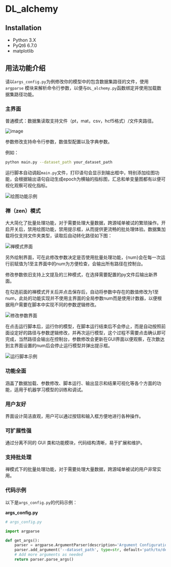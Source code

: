 # DL_alchemy

## Installation
- Python 3.X
- PyQt6 6.7.0
- matplotlib

## 用法功能介绍

请以`args_config.py`为例修改你的模型中的包含数据集路径的文件，使用 `argparse` 模块来解析命令行参数，以便与`DL_alchemy.py`函数绑定并使用加载数据集路径功能。

### 主界面

普通模式：数据集读取支持文件（pt，mat，csv，hcf5格式）/文件夹路径。

![image](https://github.com/JiLiangBOKI/DL_alchemy/assets/142667410/216776c5-58cf-4a5c-a373-d0f520a915c6)

参数修改支持命令行参数，数值型配置以及字典参数。

例如：
```bash
python main.py --dataset_path your_dataset_path
```

运行脚本自动调起`main.py`文件，打印语句会显示到输出框中，特别添加绘图功能，会根据输出语句自动生成epoch为横轴的指标图，汇总和单变量图都有以便可视化观察可视化指标。

![绘图功能示例](path/to/your/image2.png)

### 禅（zen）模式

大大简化了批量处理功能，对于需要处理大量数据，跨源域单被试的繁琐操作。开启开关后，禁用绘图功能，禁用提示框，从而提供更流畅的批处理体验。数据集加载将仅支持文件夹类型，读取后自动转化路径如下图：

![禅模式界面](path/to/your/image3.png)

另外绘制界面，可在此修改参数决定是否使用批量处理功能，{num}会在每一次运行前赋值为1至主界面中的num为方便检查，会输出所有路径在控制台。

修改参数依旧支持上文提及的三种模式，在选择需要配置的py文件后输出新界面。

在勾选前面的禅模式开关后并点击保存后，自动将参数中存在的数值修改为1至num，此处的功能实现并不使用主界面的全局参数num而是使用计数器，以便根据用户需要在脚本中实现不同的参数逻辑修改。

![修改参数界面](path/to/your/image4.png)

在点击运行脚本后，运行你的模型，在脚本运行结束后不会停止，而是自动按照前面设定好的路径与参数逻辑修改，并再次运行模型，这个过程不需要点击确认即可完成，当然路径会输出在控制台，参数修改会更新在GUI界面以便观察，在次数达到主界面设置的num后会停止运行模型并弹出提示框。

![运行脚本示例](path/to/your/image5.png)

### 功能全面
涵盖了数据加载、参数修改、脚本运行、输出显示和结果可视化等各个方面的功能，适用于机器学习模型的训练和调试。

### 用户友好
界面设计简洁直观，用户可以通过按钮和输入框方便地进行各种操作。

### 可扩展性强
通过分离不同的 GUI 类和功能模块，代码结构清晰，易于扩展和维护。

### 支持批处理
禅模式下的批量处理功能，对于需要处理大量数据，跨源域单被试的用户非常实用。

### 代码示例
以下是`args_config.py`的代码示例：

**args_config.py**
```python
# args_config.py

import argparse

def get_args():
    parser = argparse.ArgumentParser(description='Argument Configuration Script')
    parser.add_argument('--dataset_path', type=str, default='path/to/default/dataset', help='Path to the dataset')
    # Add more arguments as needed
    return parser.parse_args()

